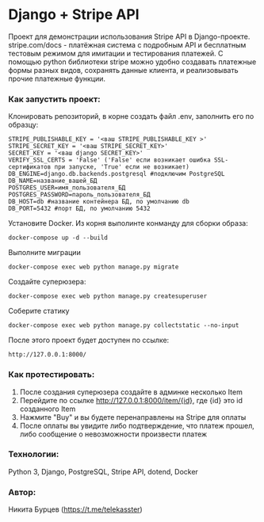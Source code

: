 # Django + Stripe API
 
Проект для демонстрации использования Stripe API в Django-проекте.
stripe.com/docs - платёжная система с подробным API и бесплатным тестовым режимом для имитации и тестирования платежей. С помощью python библиотеки stripe можно удобно создавать платежные формы разных видов, сохранять данные клиента, и реализовывать прочие платежные функции. 


### Как запустить проект:

Клонировать репозиторий, в корне создать файл .env, заполнить его по образцу:

```
STRIPE_PUBLISHABLE_KEY = '<ваш STRIPE_PUBLISHABLE_KEY >'
STRIPE_SECRET_KEY = '<ваш STRIPE_SECRET_KEY>'
SECRET_KEY = '<ваш django SECRET_KEY>'
VERIFY_SSL_CERTS = 'False' ('False' если возникает ошибка SSL-сертификатов при запуске, 'True' если не возникает)
DB_ENGINE=django.db.backends.postgresql #подключим PostgreSQL
DB_NAME=название_вашей_БД
POSTGRES_USER=имя_пользователя_БД
POSTGRES_PASSWORD=пароль_пользователя_БД
DB_HOST=db #название контейнера БД, по умолчанию db
DB_PORT=5432 #порт БД, по умолчанию 5432
```
Установите Docker. Из корня выполинте конманду для сборки образа:

```
docker-compose up -d --build
```
Выполните миграции
```
docker-compose exec web python manage.py migrate 
```

Создайте суперюзера:

```
docker-compose exec web python manage.py createsuperuser
```

Соберите статику

```
docker-compose exec web python manage.py collectstatic --no-input
```

После этого проект будет доступен по ссылке:

```
http://127.0.0.1:8000/
```


### Как протестировать:

1. После создания суперюзера создайте в админке несколько Item
2. Перейдите по ссылке http://127.0.0.1:8000/item/{id}, где {id} это id созданного Item
3. Нажмите "Buy" и вы будете перенаправлены на Stripe для оплаты
4. После оплаты вы увидите либо подтверждение, что платеж прошел, либо сообщение о невозможности произвести платеж


### Технологии:

Python 3, Django, PostgreSQL, Stripe API, dotend, Docker

### Автор:

Никита Бурцев (https://t.me/telekasster)
